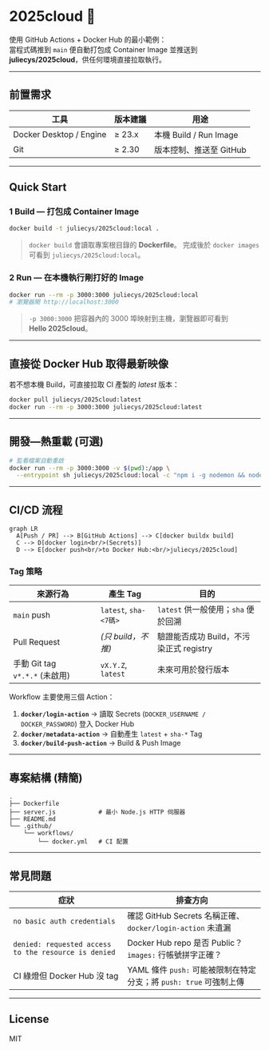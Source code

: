 # 2025cloud 🚀

使用 GitHub Actions + Docker Hub 的最小範例：  
當程式碼推到 `main` 便自動打包成 Container Image 並推送到 **juliecys/2025cloud**，供任何環境直接拉取執行。

---

## 前置需求

| 工具 | 版本建議 | 用途 |
|------|----------|------|
| Docker Desktop / Engine | ≥ 23.x | 本機 Build / Run Image |
| Git | ≥ 2.30 | 版本控制、推送至 GitHub |

---

## Quick Start

### 1 Build — 打包成 Container Image
```bash
docker build -t juliecys/2025cloud:local .
````

> `docker build` 會讀取專案根目錄的 **Dockerfile**。
> 完成後於 `docker images` 可看到 `juliecys/2025cloud:local`。

### 2 Run — 在本機執行剛打好的 Image

```bash
docker run --rm -p 3000:3000 juliecys/2025cloud:local
# 瀏覽器開 http://localhost:3000
```

> `-p 3000:3000` 把容器內的 3000 埠映射到主機，瀏覽器即可看到 **Hello 2025cloud**。

---

## 直接從 Docker Hub 取得最新映像

若不想本機 Build，可直接拉取 CI 產製的 *latest* 版本：

```bash
docker pull juliecys/2025cloud:latest
docker run --rm -p 3000:3000 juliecys/2025cloud:latest
```

---

## 開發—熱重載 (可選)

```bash
# 監看檔案自動重啟
docker run --rm -p 3000:3000 -v $(pwd):/app \
  --entrypoint sh juliecys/2025cloud:local -c "npm i -g nodemon && nodemon server.js"
```

---

## CI/CD 流程

```mermaid
graph LR
  A[Push / PR] --> B[GitHub Actions] --> C[docker buildx build]
  C --> D[docker login<br/>(Secrets)]
  D --> E[docker push<br/>to Docker Hub:<br/>juliecys/2025cloud]
```

### Tag 策略

| 來源行為                      | 產生 Tag               | 目的                          |
| ------------------------- | -------------------- | --------------------------- |
| `main` push               | `latest`, `sha-<7碼>` | `latest` 供一般使用；`sha` 便於回溯   |
| Pull Request              | *(只 build，不推)*       | 驗證能否成功 Build，不污染正式 registry |
| 手動 Git tag `v*.*.*` (未啟用) | `vX.Y.Z`, `latest`   | 未來可用於發行版本                   |

Workflow 主要使用三個 Action：

1. **`docker/login-action`** → 讀取 Secrets (`DOCKER_USERNAME / DOCKER_PASSWORD`) 登入 Docker Hub
2. **`docker/metadata-action`** → 自動產生 `latest` + `sha-*` Tag
3. **`docker/build-push-action`** → Build & Push Image

---

## 專案結構 (精簡)

```
.
├── Dockerfile
├── server.js            # 最小 Node.js HTTP 伺服器
├── README.md
└── .github/
    └── workflows/
        └── docker.yml   # CI 配置
```

---

## 常見問題

| 症狀                                                   | 排查方向                                             |
| ---------------------------------------------------- | ------------------------------------------------ |
| `no basic auth credentials`                          | 確認 GitHub Secrets 名稱正確、`docker/login-action` 未遺漏 |
| `denied: requested access to the resource is denied` | Docker Hub repo 是否 Public？ `images:` 行帳號拼字正確？    |
| CI 綠燈但 Docker Hub 沒 tag                              | YAML 條件 `push:` 可能被限制在特定分支；將 `push: true` 可強制上傳  |

---

## License

MIT
